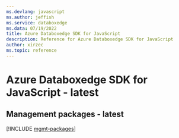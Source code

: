 ```yaml
---
ms.devlang: javascript
ms.author: jeffish
ms.service: databoxedge
ms.data: 07/19/2022
title: Azure Databoxedge SDK for JavaScript
description: Reference for Azure Databoxedge SDK for JavaScript
author: xirzec
ms.topic: reference
---
```

# Azure Databoxedge SDK for JavaScript - latest

## Management packages - latest
[!INCLUDE [mgmt-packages](databoxedge-mgmt-index.md)]
